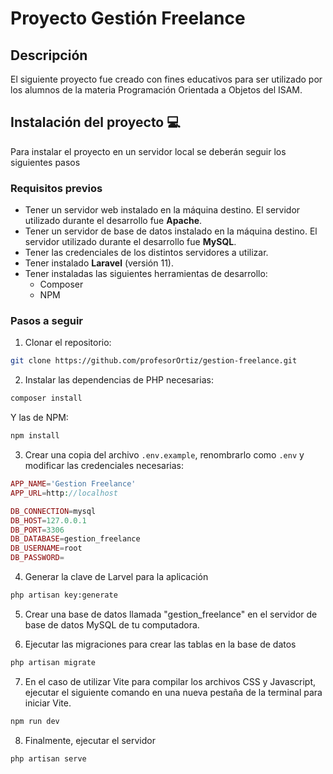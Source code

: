 # Proyecto Gestión Freelance

## Descripción
El siguiente proyecto fue creado con fines educativos para ser utilizado por los alumnos de la materia Programación Orientada a Objetos del ISAM.

## Instalación del proyecto 💻

Para instalar el proyecto en un servidor local se deberán seguir los siguientes pasos

### Requisitos previos

* Tener un servidor web instalado en la máquina destino. El servidor utilizado durante el desarrollo fue **Apache**.
* Tener un servidor de base de datos instalado en la máquina destino. El servidor utilizado durante el desarrollo fue **MySQL**.
* Tener las credenciales de los distintos servidores a utilizar.
* Tener instalado **Laravel** (versión 11).
* Tener instaladas las siguientes herramientas de desarrollo:
    * Composer
    * NPM

### Pasos a seguir

1. Clonar el repositorio:

```sh
git clone https://github.com/profesorOrtiz/gestion-freelance.git
```

2. Instalar las dependencias de PHP necesarias:

```sh
composer install
```

Y las de NPM:

```sh
npm install
```

3. Crear una copia del archivo `.env.example`, renombrarlo como `.env` y modificar las credenciales necesarias:

```php
APP_NAME='Gestion Freelance'
APP_URL=http://localhost

DB_CONNECTION=mysql
DB_HOST=127.0.0.1
DB_PORT=3306
DB_DATABASE=gestion_freelance
DB_USERNAME=root
DB_PASSWORD=
```

4. Generar la clave de Larvel para la aplicación

```sh
php artisan key:generate
```

5. Crear una base de datos llamada "gestion_freelance" en el servidor de base de datos MySQL de tu computadora.

6. Ejecutar las migraciones para crear las tablas en la base de datos

```sh
php artisan migrate
```

7. En el caso de utilizar Vite para compilar los archivos CSS y Javascript, ejecutar el siguiente comando en una nueva pestaña de la terminal para iniciar Vite.

```sh
npm run dev
```

8. Finalmente, ejecutar el servidor

```sh
php artisan serve
```
